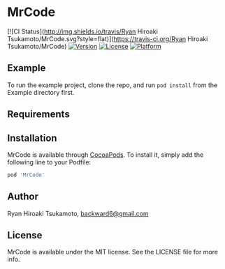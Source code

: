 # MrCode

[![CI Status](http://img.shields.io/travis/Ryan Hiroaki Tsukamoto/MrCode.svg?style=flat)](https://travis-ci.org/Ryan Hiroaki Tsukamoto/MrCode)
[![Version](https://img.shields.io/cocoapods/v/MrCode.svg?style=flat)](http://cocoapods.org/pods/MrCode)
[![License](https://img.shields.io/cocoapods/l/MrCode.svg?style=flat)](http://cocoapods.org/pods/MrCode)
[![Platform](https://img.shields.io/cocoapods/p/MrCode.svg?style=flat)](http://cocoapods.org/pods/MrCode)

## Example

To run the example project, clone the repo, and run `pod install` from the Example directory first.

## Requirements

## Installation

MrCode is available through [CocoaPods](http://cocoapods.org). To install
it, simply add the following line to your Podfile:

```ruby
pod 'MrCode'
```

## Author

Ryan Hiroaki Tsukamoto, backward6@gmail.com

## License

MrCode is available under the MIT license. See the LICENSE file for more info.
